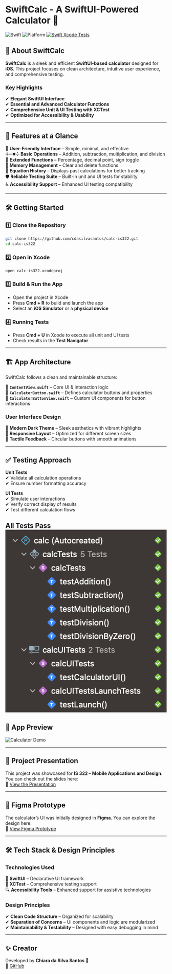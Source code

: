 # **SwiftCalc - A SwiftUI-Powered Calculator** 📲  

![Swift](https://img.shields.io/badge/Swift-5.5-orange) ![Platform](https://img.shields.io/badge/Platform-iOS-blue) [![Swift Xcode Tests](https://github.com/cdasilvasantos/calc-is322/actions/workflows/main.yml/badge.svg)](https://github.com/cdasilvasantos/calc-is322/actions/workflows/main.yml)

## 🔹 **About SwiftCalc**  
**SwiftCalc** is a sleek and efficient **SwiftUI-based calculator** designed for **iOS**. This project focuses on clean architecture, intuitive user experience, and comprehensive testing.  

### **Key Highlights**  
✔ **Elegant SwiftUI Interface**  
✔ **Essential and Advanced Calculator Functions**  
✔ **Comprehensive Unit & UI Testing with XCTest**  
✔ **Optimized for Accessibility & Usability**  

---

## 🎯 **Features at a Glance**  
📌 **User-Friendly Interface** – Simple, minimal, and effective  
➕➖✖➗ **Basic Operations** – Addition, subtraction, multiplication, and division  
🔢 **Extended Functions** – Percentage, decimal point, sign toggle  
🧼 **Memory Management** – Clear and delete functions  
📜 **Equation History** – Displays past calculations for better tracking  
🛡 **Reliable Testing Suite** – Built-in unit and UI tests for stability  
♿ **Accessibility Support** – Enhanced UI testing compatibility  

---

## 🛠 **Getting Started**  

### **1️⃣ Clone the Repository**  
```sh
git clone https://github.com/cdasilvasantos/calc-is322.git
cd calc-is322
```

### **2️⃣ Open in Xcode**  
```sh
open calc-is322.xcodeproj
```

### **3️⃣ Build & Run the App**  
- Open the project in Xcode  
- Press **Cmd + R** to build and launch the app  
- Select an **iOS Simulator** or a **physical device**  

### **4️⃣ Running Tests**  
- Press **Cmd + U** in Xcode to execute all unit and UI tests  
- Check results in the **Test Navigator**  

---

## 🏗 **App Architecture**  

SwiftCalc follows a clean and maintainable structure:  

🔹 **`ContentView.swift`** – Core UI & interaction logic  
🔹 **`CalculatorButton.swift`** – Defines calculator buttons and properties  
🔹 **`CalculatorButtonView.swift`** – Custom UI components for button interactions  

### **User Interface Design**  
🎨 **Modern Dark Theme** – Sleek aesthetics with vibrant highlights  
📱 **Responsive Layout** – Optimized for different screen sizes  
🔘 **Tactile Feedback** – Circular buttons with smooth animations  

---

## ✅ **Testing Approach**  

**Unit Tests**  
✔ Validate all calculation operations  
✔ Ensure number formatting accuracy  

**UI Tests**  
✔ Simulate user interactions  
✔ Verify correct display of results  
✔ Test different calculation flows  

**All Tests Pass**
![Tests](media/tests.png)
---

## 🎥 **App Preview**  
![Calculator Demo](media/demo.gif)  

---

## 📖 **Project Presentation**  
This project was showcased for **IS 322 – Mobile Applications and Design**. You can check out the slides here:  
📌 [View the Presentation](https://docs.google.com/presentation/d/1HatUgaseFliKZSVUwOK7ubOC9M3Ck_9KMhcx_teFtCo/edit?usp=sharing)  

---

## 🎨 **Figma Prototype**  
The calculator’s UI was initially designed in **Figma**. You can explore the design here:  
🔗 [View Figma Prototype](https://www.figma.com/design/IVVOKyn94TETe67m9VWhaW/Iphone-Calculator-(Community)?node-id=0-1&t=hRt2vtLw9T0NKay4-1)  

---

## 🛠 **Tech Stack & Design Principles**  

### **Technologies Used**  
🚀 **SwiftUI** – Declarative UI framework  
🧪 **XCTest** – Comprehensive testing support  
🔍 **Accessibility Tools** – Enhanced support for assistive technologies  

### **Design Principles**  
✔ **Clean Code Structure** – Organized for scalability  
✔ **Separation of Concerns** – UI components and logic are modularized  
✔ **Maintainability & Testability** – Designed with easy debugging in mind  

---

## ✨ **Creator**  
Developed by **Chiara da Silva Santos** 🚀  
🔗 [GitHub](https://github.com/cdasilvasantos)  
